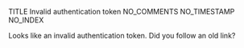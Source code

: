 TITLE Invalid authentication token
NO_COMMENTS
NO_TIMESTAMP
NO_INDEX

Looks like an invalid authentication token. Did you follow an old link?
